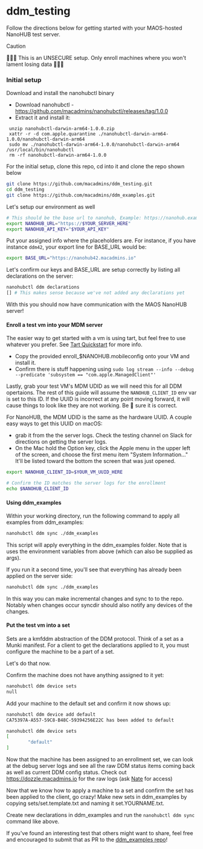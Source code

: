 # ddm_testing

Follow the directions below for getting started with your MAOS-hosted NanoHUB test server.

> [!CAUTION]
> 🚨🚨🚨 This is an UNSECURE setup. Only enroll machines where you won't lament losing data 🚨🚨🚨

### Initial setup

Download and install the nanohubctl binary

 * Download nanohubctl - https://github.com/macadmins/nanohubctl/releases/tag/1.0.0
 * Extract it and install it:
 ```
  unzip nanohubctl-darwin-arm64-1.0.0.zip
  xattr -r -d com.apple.quarantine ./nanohubctl-darwin-arm64-1.0.0/nanohubctl-darwin-arm64
  sudo mv ./nanohubctl-darwin-arm64-1.0.0/nanohubctl-darwin-arm64 /usr/local/bin/nanohubctl
  rm -rf nanohubctl-darwin-arm64-1.0.0
 ```

For the initial setup, clone this repo, cd into it and clone the repo shown below

```bash
git clone https://github.com/macadmins/ddm_testing.git
cd ddm_testing
git clone https://github.com/macadmins/ddm_examples.git
```
Let's setup our environment as well

```bash
# This should be the base url to nanohub, Example: https://nanohub.example.com/
export NANOHUB_URL="https://$YOUR_SERVER_HERE"
export NANOHUB_API_KEY="$YOUR_API_KEY"
```

Put your assigned info where the placeholders are. For instance, if you have instance `ddm42`, your export line for BASE_URL would be:

```bash
export BASE_URL="https://nanohub42.macadmins.io"
```

Let's confirm our keys and BASE_URL are setup correctly by listing all declarations on the server:

```bash
nanohubctl ddm declarations
[] # This makes sense because we've not added any declarations yet
```

With this you should now have communication with the MAOS NanoHUB server!

#### Enroll a test vm into your MDM server

The easier way to get started with a vm is using tart, but feel free to use whatever you prefer. See [Tart Quickstart](tart_quickstart.md) for more info.

- Copy the provided enroll_$NANOHUB.mobileconfig onto your VM and install it.
- Confirm there is stuff happening using `sudo log stream --info --debug --predicate 'subsystem == "com.apple.ManagedClient"'`

Lastly, grab your test VM's MDM UDID as we will need this for all DDM opertaions. The rest of this guide will assume the `NANOHUB_CLIENT_ID` env var is set to this ID. If the UUID is incorrect at any point moving forward, it will cause things to look like they are not working. Be 💯 sure it is correct.

For NanoHUB, the MDM UDID is the same as the hardware UUID. A couple easy ways to get this UUID on macOS:

- grab it from the the server logs. Check the testing channel on Slack for directions on getting the server logs.
- On the Mac hold the Option key, click the Apple menu in the upper left of the screen, and choose the first menu item "System Information..." It'll be listed toward the bottom the screen that was just opened.

```bash
export NANOHUB_CLIENT_ID=$YOUR_VM_UUID_HERE

# Confirm the ID matches the server logs for the enrollment
echo $NANOHUB_CLIENT_ID
```

#### Using ddm_examples
Within your working directory, run the following command to apply all examples from ddm_examples:

```bash
nanohubctl ddm sync ./ddm_examples
```

This script will apply everything in the ddm_examples folder. Note that is uses the environment variables from above (which can also be supplied as args).

If you run it a second time, you'll see that everything has already been applied on the server side:

```bash
nanohubctl ddm sync ./ddm_examples
```

In this way you can make incremental changes and sync to to the repo. Notably when changes occur syncdir should also notify any devices of the changes.

#### Put the test vm into a set

Sets are a kmfddm abstraction of the DDM protocol. Think of a set as a Munki manifest. For a client to get the declarations applied to it, you must configure the machine to be a part of a set.

Let's do that now.

Confirm the machine does not have anything assigned to it yet:

```bash
nanohubctl ddm device sets
null
```
Add your machine to the default set and confirm it now shows up:
```bash
nanohubctl ddm device add default
CA75397A-A557-59C8-B48C-59394256E22C has been added to default

nanohubctl ddm device sets
[
        "default"
]
```
Now that the machine has been assigned to an enrollment set, we can look at the debug server logs and see all the raw DDM status items coming back as well as current DDM config status. Check out https://dozzle.macadmins.io for the raw logs (ask [Nate](https://github.com/natewalck) for access)

Now that we know how to apply a machine to a set and confirm the set has been applied to the client, go crazy! Make new sets in ddm_examples by copying sets/set.template.txt and naming it set.YOURNAME.txt.

Create new declarations in ddm_examples and run the `nanohubctl ddm sync` command like above.

If you've found an interesting test that others might want to share, feel free and encouraged to submit that as PR to the [ddm_examples repo](https://github.com/macadmins/ddm_examples)!
